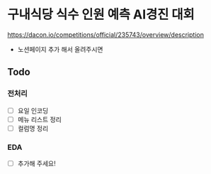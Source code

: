 # 구내식당 식수 인원 예측 AI경진 대회

https://dacon.io/competitions/official/235743/overview/description

- 노션페이지 추가 해서 올려주시면 

## Todo
 ### 전처리
 - [ ] 요일 인코딩
 - [ ] 메뉴 리스트 정리
 - [ ] 컬럼명 정리
 ### EDA
 - [ ] 추가해 주세요!
